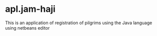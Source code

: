 # apl.jam-haji
This is an application of registration of pilgrims using the Java language using netbeans editor
